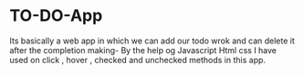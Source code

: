 # TO-DO-App
Its basically a web app in which we can add our todo wrok and can delete it after the completion 
making- By the help og Javascript Html css 
I have used on click , hover , checked and unchecked methods in this app.
